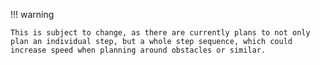 !!! warning

    This is subject to change, as there are currently plans to not only plan an individual step, but a whole step sequence, which could increase speed when planning around obstacles or similar.

